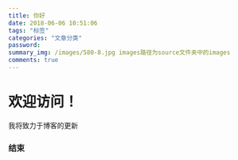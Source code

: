 ```yaml
---
title: 你好
date: 2018-06-06 10:51:06
tags: "标签"
categories: "文章分类"
password: 
summary_img: /images/580-8.jpg images路径为source文件夹中的images
comments: true
---
```


<!-- more -->

# 欢迎访问！

<div class="hey"> 我将致力于博客的更新 </div>


### 结束

